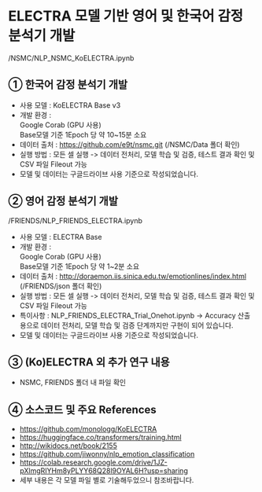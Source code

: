 # ELECTRA 모델 기반 영어 및 한국어 감정 분석기 개발
/NSMC/NLP_NSMC_KoELECTRA.ipynb

## ① 한국어 감정 분석기 개발
- 사용 모델 : KoELECTRA Base v3
- 개발 환경 : <br> 
  Google Corab (GPU 사용)<br>
  Base모델 기준 1Epoch 당 약 10~15분 소요<br>
- 데이터 출처 : https://github.com/e9t/nsmc.git (/NSMC/Data 폴더 확인)
- 실행 방법 : 모든 셀 실행 -> 데이터 전처리, 모델 학습 및 검증, 테스트 결과 확인 및 CSV 파일 Fileout 가능
- 모델 및 데이터는 구글드라이브 사용 기준으로 작성되었습니다.

## ② 영어 감정 분석기 개발
/FRIENDS/NLP_FRIENDS_ELECTRA.ipynb
- 사용 모델 : ELECTRA Base
- 개발 환경 : <br> 
  Google Corab (GPU 사용)<br>
  Base모델 기준 1Epoch 당 약 1~2분 소요<br>
- 데이터 출처 : http://doraemon.iis.sinica.edu.tw/emotionlines/index.html (/FRIENDS/json 폴더 확인)
- 실행 방법 : 모든 셀 실행 -> 데이터 전처리, 모델 학습 및 검증, 테스트 결과 확인 및 CSV 파일 Fileout 가능
- 특이사항 : NLP_FRIENDS_ELECTRA_Trial_Onehot.ipynb -> Accuracy 산출용으로 데이터 전처리, 모델 학습 및 검증 단계까지만 구현이 되어 있습니다.
- 모델 및 데이터는 구글드라이브 사용 기준으로 작성되었습니다. 

## ③ (Ko)ELECTRA 외 추가 연구 내용

- NSMC, FRIENDS 폴더 내 파일 확인

## ④ 소스코드 및 주요 References

- https://github.com/monologg/KoELECTRA
- https://huggingface.co/transformers/training.html
- http://wikidocs.net/book/2155
- https://github.com/jiwonny/nlp_emotion_classification
- https://colab.research.google.com/drive/1JZ-pXlmgRIYHm8yPLYY68Q28l9OYAL6H?usp=sharing
- 세부 내용은 각 모델 파일 별로 기술해두었으니 참조바랍니다.
